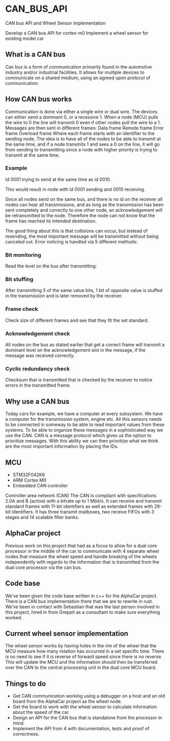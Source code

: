 # CAN_BUS_API
CAN bus API and Wheel Sensor implementation

Develop a CAN bus API for cortex-m0
Implement a wheel sensor for existing model car

## What is a CAN bus
Can bus is a form of communication primarily found in the automotive industry and/or industrial facilities. It allows for multiple devices to communicate on a shared medium, using an agreed upon protocol of communication.

## How CAN bus works
Communication is done via either a single wire or dual wire. The devices can either send a dominant 0, or a recessive 1. When a node (MCU) pulls the wire to 0 the line will transmit 0 even if other nodes pull the wire to a 1. Messages are then sent in different frames:
Data frame
Remote frame
Error frame
Overload frame
Where each frame starts with an identifier to the sending node. The idea is to have all of the nodes to be able to transmit at the same time, and if a node transmits 1 and sees a 0 on the line, it will go from sending to transmitting since a node with higher priority is trying to transmit at the same time.

### Example

Id 0001 trying to send at the same time as id 0010.

This would result in node with id 0001 sending and 0010 receiving. 

Since all nodes send on the same bus, and there is no id on the receiver all nodes can hear all transmissions, and as long as the transmission has been sent completely and correctly to one other node, an acknowledgement will be retransmitted to the node. Therefore the node can not know that the frame has reached its intended destination. 

The good thing about this is that collisions can occur, but instead of resending, the most important message will be transmitted without being canceled out.
Error noticing is handled via 5 different methods:
### Bit monitoring
Read the level on the bus after transmitting:
### Bit stuffing
After transmitting 5 of the same value bits, 1 bit of opposite value is stuffed in the transmission and is later removed by the receiver.
### Frame check
Check size of different frames and see that they fit the set standard.
### Acknowledgement check
All nodes on the bus as stated earlier that get a correct frame will transmit a dominant level on the acknowledgement slot in the message, if the message was received correctly.
### Cyclic redundancy check
Checksum that is transmitted that is checked by the receiver to notice errors in the transmitted frame.

## Why use a CAN bus
Today cars for example, we have a computer at every subsystem. We have a computer for the transmission system, engine etc. All this sensors needs to be connected in someway to be able to read important values from these systems. To be able to organize these messages in a sophisticated way we use the CAN. CAN is a message protocol which gives us the option to prioritize messages. With this ability we can then prioritize what we think are the most important information by placing the IDs.
## MCU
* STM32F042K6
* ARM Cortex M0
* Embedded CAN controller

Controller area network (CAN) The CAN is compliant with specifications 2.0A and B (active) with a bitrate up to 1 Mbit/s. It can receive and transmit standard frames with 11-bit identifiers as well as extended frames with 29-bit identifiers. It has three transmit mailboxes, two receive FIFOs with 3 stages and 14 scalable filter banks.

## AlphaCar project
Previous work on this project that had as a focus to allow for a dual core processor in the middle of the car to communicate with 4 separate wheel nodes that measure the wheel speed and handle breaking of the wheels independently with regards to the information that is transmitted from the dual core processor via the can bus. 

## Code base
We’ve been given the code base written in c++ for the AlphaCar project. There is a CAN bus implementation there that we are to rewrite in rust. We’ve been in contact with Sebastian that was the last person involved in this project, hired in from Greppit as a consultant to make sure everything worked. 

## Current wheel sensor implementation
The wheel sensor works by having holes in the rim of the wheel that the MCU measure how many rotation has occurred in a set specific time. There is no need to see if it is reverse of forward speed since there is no reverse. This will update the MCU and the information should then be transferred over the CAN to the central processing unit in the dual core MCU board.

## Things to do 
* Get CAN communication working using a debugger on a host and an old board from the AlphaCar project as the wheel node.
* Get the board to work with the wheel sensor to calculate information about the speed of the car.
* Design an API for the CAN bus that is standalone from the processor in mind.
* Implement the API from 4 with documentation, tests and proof of correctness.
